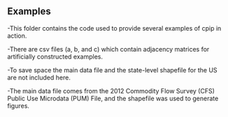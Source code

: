 ## Examples

-This folder contains the code used to provide several examples of cpip in action.

-There are csv files (a, b, and c) which contain adjacency matrices for artificially constructed examples.

-To save space the main data file and the state-level shapefile for the US are not included here.

-The main data file comes from the 2012 Commodity Flow Survey (CFS) Public Use Microdata (PUM) File, and the shapefile was used to generate figures.
